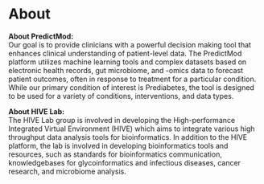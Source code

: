 # About
**About PredictMod:**  
Our goal is to provide clinicians with a powerful decision making tool that enhances clinical understanding of patient-level data. The PredictMod platform utilizes machine learning tools and complex datasets based on electronic health records, gut microbiome, and -omics data to forecast patient outcomes, often in response to treatment for a particular condition. While our primary condition of interest is Prediabetes, the tool is designed to be used for a variety of conditions, interventions, and data types.

**About HIVE Lab:**  
The HIVE Lab group is involved in developing the High-performance Integrated Virtual Environment (HIVE) which aims to integrate various high throughput data analysis tools for bioinformatics. In addition to the HIVE platform, the lab is involved in developing bioinformatics tools and resources, such as standards for bioinformatics communication, knowledgebases for glycoinformatics and infectious diseases, cancer research, and microbiome analysis.
